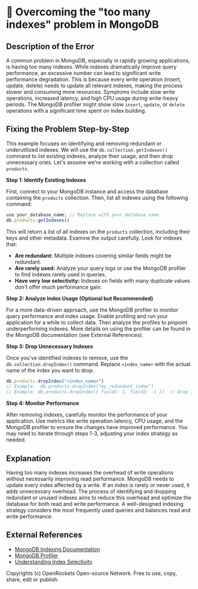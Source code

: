 # 🐞 Overcoming the "too many indexes" problem in MongoDB


## Description of the Error

A common problem in MongoDB, especially in rapidly growing applications, is having too many indexes. While indexes dramatically improve query performance, an excessive number can lead to significant write performance degradation.  This is because every write operation (insert, update, delete) needs to update all relevant indexes, making the process slower and consuming more resources.  Symptoms include slow write operations, increased latency, and high CPU usage during write-heavy periods.  The MongoDB profiler might show slow `insert`, `update`, or `delete` operations with a significant time spent on index building.


## Fixing the Problem Step-by-Step

This example focuses on identifying and removing redundant or underutilized indexes. We will use the `db.collection.getIndexes()` command to list existing indexes, analyze their usage, and then drop unnecessary ones.  Let's assume we're working with a collection called `products`.

**Step 1: Identify Existing Indexes**

First, connect to your MongoDB instance and access the database containing the `products` collection.  Then, list all indexes using the following command:


```javascript
use your_database_name; // Replace with your database name
db.products.getIndexes()
```

This will return a list of all indexes on the `products` collection, including their keys and other metadata.  Examine the output carefully.  Look for indexes that:


* **Are redundant:**  Multiple indexes covering similar fields might be redundant.
* **Are rarely used:** Analyze your query logs or use the MongoDB profiler to find indexes rarely used in queries.
* **Have very low selectivity:**  Indexes on fields with many duplicate values don't offer much performance gain.


**Step 2:  Analyze Index Usage (Optional but Recommended)**

For a more data-driven approach, use the MongoDB profiler to monitor query performance and index usage.  Enable profiling and run your application for a while to collect data. Then analyze the profiles to pinpoint underperforming indexes. More details on using the profiler can be found in the MongoDB documentation (see External References).


**Step 3: Drop Unnecessary Indexes**

Once you've identified indexes to remove, use the `db.collection.dropIndex()` command. Replace `<index_name>` with the actual name of the index you want to drop.


```javascript
db.products.dropIndex("<index_name>") 
// Example:  db.products.dropIndex("my_redundant_index")
// Example: db.products.dropIndex({ field1: 1, field2: -1 })  // Drop index on specified fields.
```


**Step 4: Monitor Performance**

After removing indexes, carefully monitor the performance of your application.  Use metrics like write operation latency, CPU usage, and the MongoDB profiler to ensure the changes have improved performance. You may need to iterate through steps 1-3, adjusting your index strategy as needed.


## Explanation

Having too many indexes increases the overhead of write operations without necessarily improving read performance.  MongoDB needs to update every index affected by a write. If an index is rarely or never used, it adds unnecessary overhead.  The process of identifying and dropping redundant or unused indexes aims to reduce this overhead and optimize the database for both read and write performance.  A well-designed indexing strategy considers the most frequently used queries and balances read and write performance.


## External References

* [MongoDB Indexing Documentation](https://www.mongodb.com/docs/manual/indexes/)
* [MongoDB Profiler](https://www.mongodb.com/docs/manual/tutorial/profile-operations/)
* [Understanding Index Selectivity](https://www.mongodb.com/community/forums/t/understanding-index-selectivity/160968)



Copyrights (c) OpenRockets Open-source Network. Free to use, copy, share, edit or publish.

